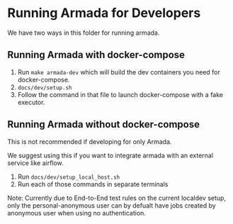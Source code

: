 # Running Armada for Developers

We have two ways in this folder for running armada.  

## Running Armada with docker-compose
1) Run `make armada-dev` which will build the dev containers you need for docker-compose.
2) `docs/dev/setup.sh` 
3) Follow the command in that file to launch docker-compose with a fake executor.

## Running Armada without docker-compose
This is not recommended if developing for only Armada.

We suggest using this if you want to integrate armada with an external service like airflow.

1) Run `docs/dev/setup_local_host.sh`
2) Run each of those commands in separate terminals

Note: Currently due to End-to-End test rules on the current localdev setup, only the personal-anonymous user can by defualt have jobs created by anonymous user when using no authentication.
